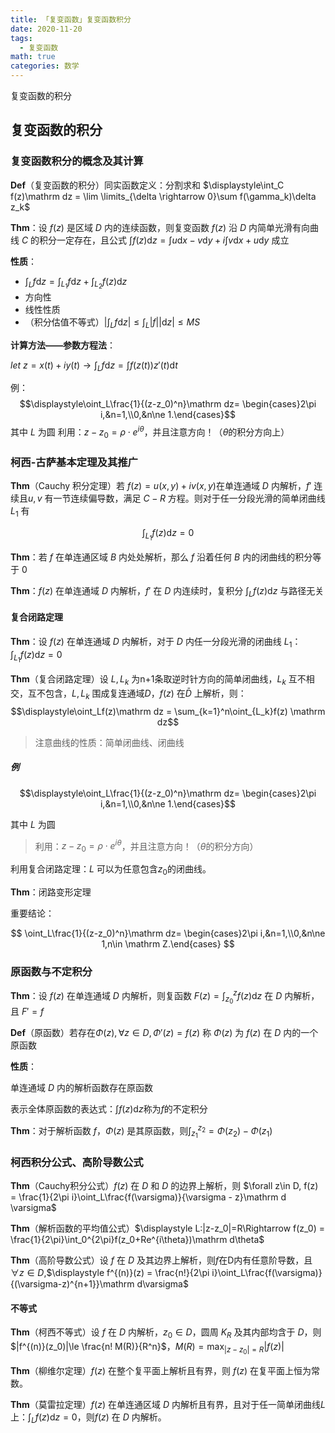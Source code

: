 ```yaml
---
title: 「复变函数」复变函数积分
date: 2020-11-20
tags:
  - 复变函数
math: true
categories: 数学
---
```


复变函数的积分

<!-- more -->

## 复变函数的积分

### 复变函数积分的概念及其计算

**Def**（复变函数的积分）同实函数定义：分割求和 $\displaystyle\int_C f(z)\mathrm dz = \lim \limits_{\delta \rightarrow 0}\sum f(\gamma_k)\delta z_k$

**Thm**：设 $f(z)$ 是区域 $D$ 内的连续函数，则复变函数 $f(z)$ 沿 $D$ 内简单光滑有向曲线 $C$ 的积分一定存在，且公式 $\int f(z)\mathrm dz=\int u\mathrm dx-v\mathrm dy + i\int v\mathrm dx+u\mathrm dy$ 成立

**性质**：

- $\displaystyle\int_Lf\mathrm dz=\int_{L_1}f\mathrm dz+\int_{L_2}f(z)\mathrm dz$
- 方向性
- 线性性质
- （积分估值不等式）$\displaystyle|\int_Lf\mathrm dz| \le \int_L|f||\mathrm dz|\le MS$

**计算方法——参数方程法**：

$\displaystyle let~z=x(t) + iy(t)\rightarrow \int_Lf\mathrm dz=\int f(z(t)) z'(t)\mathrm dt$

例：
$$\displaystyle\oint_L\frac{1}{(z-z_0)^n}\mathrm dz= \begin{cases}2\pi i,&n=1,\\0,&n\ne 1.\end{cases}$$
其中 $L$ 为圆
利用：$z-z_0=\rho\cdot e^{i\theta}$，并且注意方向！（$\theta$的积分方向上）

### 柯西-古萨基本定理及其推广

**Thm**（Cauchy 积分定理）若 $f(z) = u(x,y)+iv(x,y)$在单连通域 $D$ 内解析，$f'$ 连续且$u,v$ 有一节连续偏导数，满足 $C-R$ 方程。则对于任一分段光滑的简单闭曲线 $L_ 1$ 有

$$
\displaystyle \int _ {L _ 1} f(z)\mathrm dz = 0
$$

**Thm**：若 $f$ 在单连通区域 $B$ 内处处解析，那么 $f$ 沿着任何 $B$ 内的闭曲线的积分等于 0

**Thm**：$f(z)$ 在单连通域 $D$ 内解析，$f'$ 在 $D$ 内连续时，复积分 $\displaystyle \int _Lf(z)\mathrm dz$ 与路径无关

<!-- **Thm**（柯西-古萨基本定理）设 $f(z)$ 在简单闭曲线 $L$ 上以及它所围的区域 $D$ 内解析，则$\displaystyle \int _{L} f(z)\mathrm dz = 0$ -->

#### 复合闭路定理

**Thm**：设 $f(z)$ 在单连通域 $D$ 内解析，对于 $D$ 内任一分段光滑的闭曲线 $L _ 1$：$\displaystyle\int _{L_1} f(z)\mathrm dz = 0$

**Thm**（复合闭路定理）设 $L, L_k$ 为n+1条取逆时针方向的简单闭曲线，$L_k$ 互不相交，互不包含，$L, L_k$ 围成复连通域$D$，$f(z)$ 在$\bar D$ 上解析，则：
  $$\displaystyle\oint_Lf(z)\mathrm dz = \sum_{k=1}^n\oint_{L_k}f(z) \mathrm dz$$

> 注意曲线的性质：简单闭曲线、闭曲线

##### 例

$$\displaystyle\oint_L\frac{1}{(z-z_0)^n}\mathrm dz= \begin{cases}2\pi i,&n=1,\\0,&n\ne 1.\end{cases}$$

其中 $L$ 为圆

> 利用：$z-z_0=\rho\cdot e^{i\theta}$，并且注意方向！（$\theta$的积分方向）

利用复合闭路定理：$L$ 可以为任意包含$z_0$的闭曲线。

**Thm**：闭路变形定理

重要结论：

$$
\oint_L\frac{1}{(z-z_0)^n}\mathrm dz= \begin{cases}2\pi i,&n=1,\\0,&n\ne 1,n\in \mathrm Z.\end{cases}
$$

### 原函数与不定积分

**Thm**：设 $f(z)$ 在单连通域 $D$ 内解析，则复函数 $F(z)=\int_{z_0}^zf(z)\mathrm dz$ 在 $D$ 内解析，且 $F'=f$

**Def**（原函数）若存在$\Phi(z),\forall z\in D,\Phi '(z)=f(z)$ 称 $\Phi(z)$ 为 $f(z)$ 在 $D$ 内的一个原函数

**性质**：

单连通域 $D$ 内的解析函数存在原函数

表示全体原函数的表达式：$\int f(z)\mathrm dz$称为$f$的不定积分

**Thm**：对于解析函数 $f$，$\Phi(z)$ 是其原函数，则$\int_{z_1}^{z_2}=\Phi(z_2)-\Phi(z_1)$

### 柯西积分公式、高阶导数公式

**Thm**（Cauchy积分公式）$f(z)$ 在 $D$ 和 $D$ 的边界上解析，则 $\forall z\in D, f(z) = \frac{1}{2\pi i}\oint_L\frac{f(\varsigma)}{\varsigma - z}\mathrm d \varsigma$

**Thm**（解析函数的平均值公式）$\displaystyle L:|z-z_0|=R\Rightarrow f(z_0) = \frac{1}{2\pi}\int_0^{2\pi}f(z_0+Re^{i\theta})\mathrm d\theta$

**Thm**（高阶导数公式）设 $f$ 在 $D$ 及其边界上解析，则$f$在D内有任意阶导数，且$\forall z\in D$,$\displaystyle f^{(n)}(z) = \frac{n!}{2\pi i}\oint_L\frac{f(\varsigma)}{(\varsigma-z)^{n+1}}\mathrm d\varsigma$

#### 不等式

**Thm**（柯西不等式）设 $f$ 在 $D$ 内解析，$z_0\in D$，圆周 $K_R$ 及其内部均含于 $D$，则$|f^{(n)}(z_0)|\le \frac{n! M(R)}{R^n}$，$M(R) = \max_{|z-z_0|=R}|f(z)|$

**Thm**（柳维尔定理）$f(z)$ 在整个复平面上解析且有界，则 $f(z)$ 在复平面上恒为常数。

**Thm**（莫雷拉定理）$f(z)$ 在单连通区域 $D$ 内解析且有界，且对于任一简单闭曲线$L$上：$\int_Lf(z)\mathrm dz =0$，则$f(z)$ 在 $D$ 内解析。
